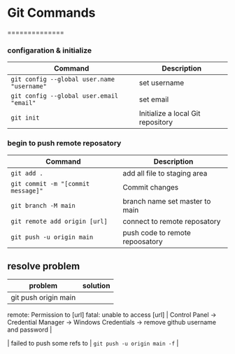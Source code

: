 # Git Commands
==============

### configaration & initialize

| Command | Description |
| ------- | ----------- |
| `git config --global user.name "username"` | set username |
| `git config --global user.email "email"` | set email |
| `git init` | Initialize a local Git repository |


### begin to push remote reposatory

| Command | Description |
| ------- | ----------- |
| `git add .` | add all file to staging area |
| `git commit -m "[commit message]"` | Commit changes |
| `git branch -M main` | branch name set master to main |
| `git remote add origin [url]` | connect to remote reposatory |
| `git push -u origin main` | push code to remote repoosatory |

## resolve problem
| problem | solution |
| ------- | -------- |
| git push origin main 
 remote: Permission to [url] 
 fatal: unable to access [url] | Control Panel -> Credential Manager -> 
                                Windows Credentials -> 
                                remove github username and password |

| failed to push some refs to | `git push -u origin main -f` | 